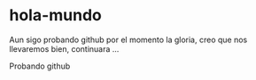 # hola-mundo
Aun sigo probando github por el momento la gloria, creo que nos llevaremos bien, continuara ...

Probando github 
